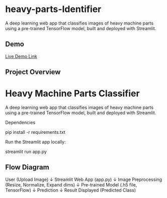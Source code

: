 # heavy-parts-Identifier

A deep learning web app that classifies images of heavy machine parts using a pre-trained TensorFlow model, built and deployed with Streamlit.

## Demo
[Live Demo Link](https://your-streamlit-app-url)

## Project Overview

# Heavy Machine Parts Classifier

A deep learning web app that classifies images of heavy machine parts using a pre-trained TensorFlow model, built and deployed with Streamlit.

Dependencies

pip install -r requirements.txt

Run the Streamlit app locally:

streamlit run app.py

## Flow Diagram

User (Upload Image)
        ↓
Streamlit Web App (app.py)
        ↓
Image Preprocessing (Resize, Normalize, Expand dims)
        ↓
Pre-trained Model (.h5 file, TensorFlow)
        ↓
Prediction
        ↓
Result Displayed (Predicted Class)
